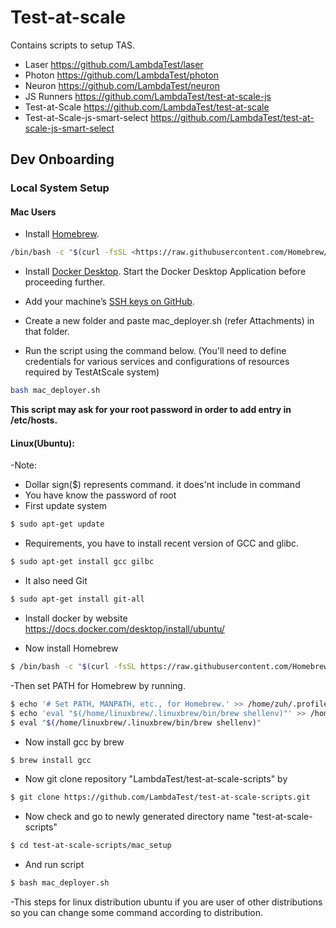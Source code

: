 # Test-at-scale

Contains scripts to setup TAS.

- Laser <https://github.com/LambdaTest/laser>
- Photon <https://github.com/LambdaTest/photon>
- Neuron <https://github.com/LambdaTest/neuron>
- JS Runners <https://github.com/LambdaTest/test-at-scale-js>
- Test-at-Scale <https://github.com/LambdaTest/test-at-scale>
- Test-at-Scale-js-smart-select <https://github.com/LambdaTest/test-at-scale-js-smart-select>

## Dev Onboarding

### Local System Setup

#### Mac Users

- Install [Homebrew](https://brew.sh/).

```bash
/bin/bash -c "$(curl -fsSL <https://raw.githubusercontent.com/Homebrew/install/HEAD/install.sh>)"
```

- Install [Docker Desktop](https://www.docker.com/products/docker-desktop). Start the Docker Desktop Application before proceeding further.

- Add your machine’s [SSH keys on GitHub](https://docs.github.com/en/github/authenticating-to-github/connecting-to-github-with-ssh/adding-a-new-ssh-key-to-your-github-account).

- Create a new folder and paste mac_deployer.sh (refer Attachments) in that folder.

- Run the script using the command below. (You'll need to define credentials for various services and configurations of resources required by TestAtScale system)

```bash
bash mac_deployer.sh
```

**This script may ask for your root password in order to add entry in /etc/hosts.**


#### Linux(Ubuntu):
-Note:  
- Dollar sign($) represents command. it does'nt include in command
- You have know the password of root
- First update system
``` bash
$ sudo apt-get update
```
- Requirements, you have to install recent version of GCC and glibc.
```bash
$ sudo apt-get install gcc gilbc
```
- It also need Git
``` bash
$ sudo apt-get install git-all
```
- Install docker by website https://docs.docker.com/desktop/install/ubuntu/

- Now install Homebrew
``` bash
$ /bin/bash -c "$(curl -fsSL https://raw.githubusercontent.com/Homebrew/install/HEAD/install.sh)"
```
-Then set PATH for Homebrew by running.
```bash
$ echo '# Set PATH, MANPATH, etc., for Homebrew.' >> /home/zuh/.profile
$ echo 'eval "$(/home/linuxbrew/.linuxbrew/bin/brew shellenv)"' >> /home/zuh/.profile
$ eval "$(/home/linuxbrew/.linuxbrew/bin/brew shellenv)"
```
- Now install gcc by brew
```bash
$ brew install gcc
```
- Now git clone repository "LambdaTest/test-at-scale-scripts" by
```bash
$ git clone https://github.com/LambdaTest/test-at-scale-scripts.git
```
- Now check and go to newly generated directory name "test-at-scale-scripts"
```bash
$ cd test-at-scale-scripts/mac_setup
```
- And run script
``` bash
$ bash mac_deployer.sh 
```
-This steps for linux distribution ubuntu if you are user of other distributions so you can change some command according to distribution.
